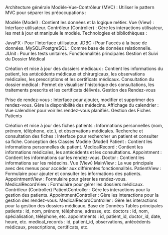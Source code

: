 Architecture générale
Modèle-Vue-Contrôleur (MVC) : Utiliser le pattern MVC pour séparer les préoccupations :

Modèle (Model) : Contient les données et la logique métier.
Vue (View) : Interface utilisateur.
Contrôleur (Controller) : Gère les interactions utilisateur, les met à jour et manipule le modèle.
Technologies et bibliothèques :

JavaFX : Pour l'interface utilisateur.
JDBC : Pour l'accès à la base de données.
MySQL/PostgreSQL : Comme base de données relationnelle.
JUnit : Pour les tests unitaires.
Fonctionnalités principales
Gestion et Suivi du Dossier Médical

Création et mise à jour des dossiers médicaux : Contient les informations du patient, les antécédents médicaux et chirurgicaux, les observations médicales, les prescriptions et les certificats médicaux.
Consultation du dossier médical : Permet de visualiser l'historique des consultations, les traitements prescrits et les certificats délivrés.
Gestion des Rendez-vous

Prise de rendez-vous : Interface pour ajouter, modifier et supprimer des rendez-vous. Gère la disponibilité des médecins.
Affichage du calendrier : Vue calendrier pour voir les rendez-vous planifiés.
Gestion des Fiches Patients

Création et mise à jour des fiches patients : Informations personnelles (nom, prénom, téléphone, etc.), et observations médicales.
Recherche et consultation des fiches : Interface pour rechercher un patient et consulter sa fiche.
Conception des Classes
Modèle (Model)
Patient : Contient les informations personnelles du patient.
MedicalRecord : Contient les informations médicales, les antécédents et les consultations.
Appointment : Contient les informations sur les rendez-vous.
Doctor : Contient les informations sur les médecins.
Vue (View)
MainView : La vue principale avec des menus pour accéder aux différentes fonctionnalités.
PatientView : Formulaire pour ajouter et consulter les informations des patients.
AppointmentView : Formulaire pour gérer les rendez-vous.
MedicalRecordView : Formulaire pour gérer les dossiers médicaux.
Contrôleur (Controller)
PatientController : Gère les interactions pour la gestion des patients.
AppointmentController : Gère les interactions pour la gestion des rendez-vous.
MedicalRecordController : Gère les interactions pour la gestion des dossiers médicaux.
Base de Données
Tables principales
patients : id, nom, prénom, téléphone, adresse, etc.
doctors : id, nom, spécialisation, téléphone, etc.
appointments : id, patient_id, doctor_id, date, heure, etc.
medical_records : id, patient_id, observations, antécédents médicaux, prescriptions, certificats, etc.
